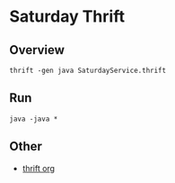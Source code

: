 # Saturday Thrift

## Overview

```shell
thrift -gen java SaturdayService.thrift
```

## Run

```shell
java -java *
```


## Other

- [thrift org](http://thrift.apache.org/)


